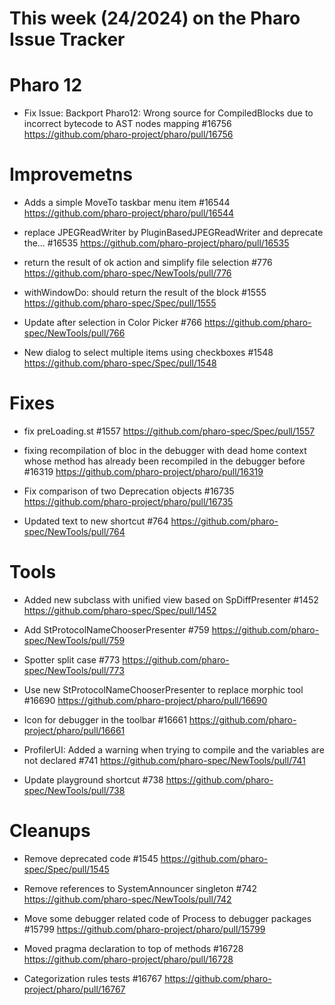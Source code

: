 # This week (24/2024) on the Pharo Issue Tracker



# Pharo 12

- Fix Issue: Backport Pharo12: Wrong source for CompiledBlocks due to incorrect bytecode to AST nodes mapping #16756
	https://github.com/pharo-project/pharo/pull/16756


# Improvemetns

- Adds a simple MoveTo taskbar menu item #16544
	https://github.com/pharo-project/pharo/pull/16544
	
- replace JPEGReadWriter by PluginBasedJPEGReadWriter and deprecate the… #16535
	https://github.com/pharo-project/pharo/pull/16535
	
- return the result of ok action and simplify file selection #776
	https://github.com/pharo-spec/NewTools/pull/776
	
- withWindowDo: should return the result of the block #1555
	https://github.com/pharo-spec/Spec/pull/1555

- Update after selection in Color Picker #766
	https://github.com/pharo-spec/NewTools/pull/766
	
- New dialog to select multiple items using checkboxes #1548
	https://github.com/pharo-spec/Spec/pull/1548


# Fixes

- fix preLoading.st #1557
	https://github.com/pharo-spec/Spec/pull/1557

- fixing recompilation of bloc in the debugger with dead home context whose method has already been recompiled in the debugger before #16319
	https://github.com/pharo-project/pharo/pull/16319

- Fix comparison of two Deprecation objects #16735
	https://github.com/pharo-project/pharo/pull/16735

- Updated text to new shortcut #764
	https://github.com/pharo-spec/NewTools/pull/764


# Tools

- Added new subclass with unified view based on SpDiffPresenter #1452
	https://github.com/pharo-spec/Spec/pull/1452

- Add StProtocolNameChooserPresenter #759
	https://github.com/pharo-spec/NewTools/pull/759

- Spotter split case #773
	https://github.com/pharo-spec/NewTools/pull/773

- Use new StProtocolNameChooserPresenter to replace morphic tool #16690
	https://github.com/pharo-project/pharo/pull/16690
	
- Icon for debugger in the toolbar #16661
	https://github.com/pharo-project/pharo/pull/16661
	
- ProfilerUI: Added a warning when trying to compile and the variables are not declared #741
	https://github.com/pharo-spec/NewTools/pull/741
	
- Update playground shortcut #738
	https://github.com/pharo-spec/NewTools/pull/738


# Cleanups

- Remove deprecated code #1545
	https://github.com/pharo-spec/Spec/pull/1545

- Remove references to SystemAnnouncer singleton #742
	https://github.com/pharo-spec/NewTools/pull/742

- Move some debugger related code of Process to debugger packages #15799
	https://github.com/pharo-project/pharo/pull/15799

- Moved pragma declaration to top of methods #16728
	https://github.com/pharo-project/pharo/pull/16728

- Categorization rules tests #16767
	https://github.com/pharo-project/pharo/pull/16767